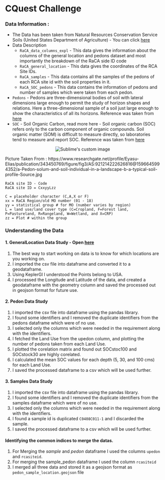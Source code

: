 # CQuest Challenge 

### **Data Information** : 

* The Data has been taken from Natural Resources Conservation Service Soils (United States Department of Agriculture) - You can click [here](https://www.nrcs.usda.gov/wps/portal/nrcs/detail/soils/survey/?cid=nrcs142p2_054164#data_tables)
* Data Description
  * `RaCA_data_columns_expl` - This data gives the information about the columns of the general location and pedons dataset and most importantly the breakdown of the RaCA side ID code
  * `RaCA_general_location` - This data gives the coordinates of the RCA Site IDs. 
  * `RaCA_samples` - This data contains all the samples of the pedons of each RCA site id with the soil properties in it.
  * `RaCA_SOC_pedons` - This data contains the information of pedons and number of samples which were taken from each pedon. 
* `Pedons` - Pedons are three-dimensional bodies of soil with lateral dimensions large enough to permit the study of horizon shapes and relations. Here a three-dimensional sample of a soil just large enough to show the characteristics of all its horizons. Reference was taken from [here](https://www.sciencedirect.com/topics/earth-and-planetary-sciences/pedon)
* `SOC` - Soil Organic Carbon, read more here - Soil organic carbon (SOC) refers only to the carbon component of organic compounds. Soil organic matter (SOM) is difficult to measure directly, so laboratories tend to measure and report SOC. Reference was taken from [here](https://www.agric.wa.gov.au/measuring-and-assessing-soils/what-soil-organic-carbon#:~:text=Soil%20organic%20carbon%20(SOC)%20refers,to%20measure%20and%20report%20SOC.)
<p align="center">
  <img src="https://user-images.githubusercontent.com/75158219/131504716-c6b425c1-a4d5-45e0-aaed-e0eccaabe252.png" alt="Sublime's custom image"/>
</p>
Picture Taken From : https://www.researchgate.net/profile/Eyasu-Elias/publication/343450769/figure/fig3/AS:921214222626816@1596645994352/a-Pedon-solum-and-soil-individual-in-a-landscape-b-a-typical-soil-profile-Source.jpg
  
 ```
RaCA site ID - Code
RaCA site ID = CxxyyLzz

C = placeholder character (C,A,X or F)
xx = RaCA Region/old MO number (01 - 18)
yy = statistical group # for MO (number varies by region)
 L = land use/land cover type (C=Cropland, F=Forest land, P=Pastureland, R=Rangeland, W=Wetland, and X=CRP)
zz = Plot # within the group
```

### **Understanding the Data**

#### 1. GeneralLocation Data Study - Open [here](http://localhost:8889/doc/tree/GIS/CQuest_Challenge/1_GeneralLocationDataStudy.ipynb)

1. The best way to start working on data is to know for which locations are you working on. 
2. I imported the csv file into dataframe and converted it to a geodataframe. 
3. Using KeplerGl I understood the Points belong to USA. 
4. I processed the Longitude and Latitude of the data, and created a geodataframe with the geometry column and saved the processed out in geojson format for future use. 


#### 2. Pedon Data Study 

1. I imported the csv file into dataframe using the pandas library. 
2. I found some identifiers and I removed the duplicate identifiers from the pedons dataframe which were of no use. 
3. I selected only the columns which were needed in the requirement along with the identifiers. 
4. I fetched the Land Use from the upedon column, and plotting the number of pedons taken from each Land Use. 
5. I plotted the corelation matrix and found out SOCstoc100 and SOCstock30 are highly corelated. 
6. I calculated the mean SOC values for each depth (5, 30, and 100 cms) for each Land Use. 
7. I saved the processed dataframe to a csv which will be used further. 


#### 3. Samples Data Study

1. I imported the csv file into dataframe using the pandas library. 
2. I found some identifiers and I removed the duplicate identifiers from the samples dataframe which were of no use.
3. I selected only the columns which were needed in the requirement along with the identifiers. 
4. I found a sample id is duplicated `C0408C011-1` and I discarded the sample. 
5. I saved the processed dataframe to a csv which will be used further.

#### Identifying the common indices to merge the datas.

1. For Merging the _sample_ and _pedon_ dataframe I used the columns `upedon` and `rcasiteid`. 
2. For merging the sample_pedon dataframe I used the column `rcasiteid` 
3. I merged all three data and stored it as a geojson format as `pedon_sample_location.geojson` file



